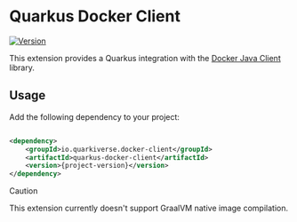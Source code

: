 # Quarkus Docker Client

[![Version](https://img.shields.io/maven-central/v/io.quarkiverse.docker-client/quarkus-docker-client?logo=apache-maven&style=flat-square)](https://central.sonatype.com/artifact/io.quarkiverse.docker-client/quarkus-docker-client-parent)

This extension provides a Quarkus integration with the [Docker Java Client](https://github.com/docker-java/docker-java)
library.

## Usage

Add the following dependency to your project:

```xml

<dependency>
    <groupId>io.quarkiverse.docker-client</groupId>
    <artifactId>quarkus-docker-client</artifactId>
    <version>{project-version}</version>
</dependency>
```

> [!CAUTION]
> This extension currently doesn't support GraalVM native image compilation.